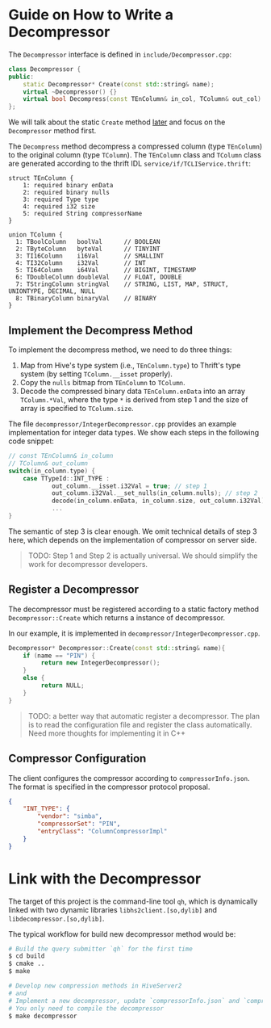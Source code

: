 # Guide on How to Write a Decompressor


The `Decompressor` interface is defined in `include/Decompressor.cpp`:

```cpp
class Decompressor {
public:
    static Decompressor* Create(const std::string& name);
    virtual ~Decompressor() {}
    virtual bool Decompress(const TEnColumn& in_col, TColumn& out_col) = 0;
};
```

We will talk about the static `Create` method [later](#register-a-decompressor) and focus on the `Decompressor` method first.


The `Decompress` method decompress a compressed column (type `TEnColumn`) to the original column (type `TColumn`).
The `TEnColumn` class and `TColumn` class are generated according to the thrift IDL `service/if/TCLIService.thrift`: 

```thrift
struct TEnColumn {
    1: required binary enData
    2: required binary nulls
    3: required Type type
    4: required i32 size
    5: required String compressorName
}

union TColumn {
  1: TBoolColumn   boolVal      // BOOLEAN
  2: TByteColumn   byteVal      // TINYINT
  3: TI16Column    i16Val       // SMALLINT
  4: TI32Column    i32Val       // INT
  5: TI64Column    i64Val       // BIGINT, TIMESTAMP
  6: TDoubleColumn doubleVal    // FLOAT, DOUBLE
  7: TStringColumn stringVal    // STRING, LIST, MAP, STRUCT, UNIONTYPE, DECIMAL, NULL
  8: TBinaryColumn binaryVal    // BINARY
}
```

## Implement the Decompress Method

To implement the decompress method, we need to do three things:

1. Map from Hive's type system (i.e., `TEnColumn.type`)  to Thrift's type system (by
setting `TColumn.__isset` properly).
2. Copy the `nulls` bitmap from `TEnColumn` to `TColumn`.
3. Decode the compressed binary data `TEnColumn.enData` into an array `TColumn.*Val`, where the type `*` is derived from step 1 and the size of array is specified to `TColumn.size`.

The file `decompressor/IntegerDecompressor.cpp` provides an example implementation for integer data types. We show each steps in the following code snippet:

```cpp
// const TEnColumn& in_column
// TColumn& out_column
switch(in_column.type) {
    case TTypeId::INT_TYPE :
            out_column.__isset.i32Val = true; // step 1
            out_column.i32Val.__set_nulls(in_column.nulls); // step 2
            decode(in_column.enData, in_column.size, out_column.i32Val); // step 3
            ...
}
```

The semantic of step 3 is clear enough. We omit technical details of step 3 here, which depends on the implementation of compressor on server side.

> TODO: Step 1 and Step 2 is actually universal. We should simplify the work for decompressor developers. 

## Register a Decompressor

The decompressor must be registered according to a static factory method `Decompressor::Create` which returns a instance of decompressor.

In our example, it is implemented in `decompressor/IntegerDecompressor.cpp`.

```cpp
Decompressor* Decompressor::Create(const std::string& name){
    if (name == "PIN") {
         return new IntegerDecompressor();
    }
    else {
         return NULL;
    }
}
```

> TODO: a better way that automatic register a decompressor. The plan is to read the
> configuration file and register the class automatically. Need more thoughts for implementing it in C++

## Compressor Configuration

The client configures the compressor according to `compressorInfo.json`. The format is specified in the compressor protocol proposal.

```json
{
	"INT_TYPE": {
		"vendor": "simba",
		"compressorSet": "PIN", 
		"entryClass": "ColumnCompressorImpl"
	}
}
```
 
# Link with the Decompressor

The target of this project is the command-line tool `qh`, which is dynamically linked with two dynamic libraries `libhs2client.[so,dylib]` and `libdecompressor.[so,dylib]`. 

The typical workflow for build new decompressor method would be:

```sh
# Build the query submitter `qh` for the first time
$ cd build
$ cmake ..
$ make

# Develop new compression methods in HiveServer2
# and
# Implement a new decompressor, update `compressorInfo.json` and `compressor/CMakeLists.txt`
# You only need to compile the decompressor 
$ make decompressor
```

